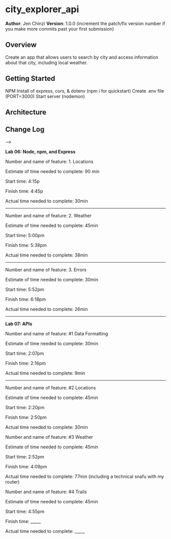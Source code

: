# city_explorer_api

**Author**: Jen Chinzi
**Version**: 1.0.0 (increment the patch/fix version number if you make more commits past your first submission)

## Overview
Create an app that allows users to search by city and access information about that city, including local weather.

## Getting Started
NPM Install of express, cors, & dotenv (npm i for quickstart)
Create .env file (PORT=3000)
Start server (nodemon)

## Architecture
<!-- Provide a detailed description of the application design. What technologies (languages, libraries, etc) you're using, and any other relevant design information. -->

## Change Log
<!-- Use this area to document the iterative changes made to your application as each feature is successfully implemented. Use time stamps. Here's an examples:

01-01-2001 4:59pm - Application now has a fully-functional express server, with a GET route for the location resource.

## Credits and Collaborations
<!-- Give credit (and a link) to other people or resources that helped you build this application. -->
-->

**Lab 06: Node, npm, and Express**

Number and name of feature: 1. Locations

Estimate of time needed to complete: 90 min

Start time: 4:15p

Finish time: 4:45p

Actual time needed to complete: 30min

---

Number and name of feature: 2. Weather

Estimate of time needed to complete: 45min

Start time: 5:00pm

Finish time: 5:38pm

Actual time needed to complete: 38min

---

Number and name of feature: 3. Errors

Estimate of time needed to complete: 30min

Start time: 5:52pm

Finish time: 6:18pm

Actual time needed to complete: 26min

---
**Lab 07: APIs**


Number and name of feature: #1 Data Formatting

Estimate of time needed to complete: 30min

Start time: 2:07pm

Finish time: 2:16pm

Actual time needed to complete: 9min

---

Number and name of feature: #2 Locations

Estimate of time needed to complete: 45min

Start time: 2:20pm

Finish time: 2:50pm

Actual time needed to complete: 30min


Number and name of feature: #3 Weather

Estimate of time needed to complete: 45min

Start time: 2:52pm

Finish time: 4:09pm

Actual time needed to complete: 77min (including a technical snafu with my router)


Number and name of feature: #4 Trails

Estimate of time needed to complete: 45min

Start time: 4:55pm

Finish time: _____

Actual time needed to complete: _____